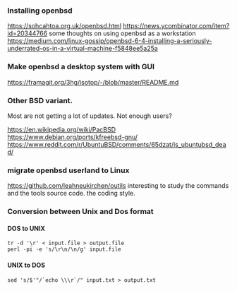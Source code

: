 ### Installing openbsd
https://sohcahtoa.org.uk/openbsd.html
https://news.ycombinator.com/item?id=20344766 some thoughts on using openbsd as a workstation
https://medium.com/linux-gossip/openbsd-6-4-installing-a-seriously-underrated-os-in-a-virtual-machine-f5848ee5a25a

### Make openbsd a desktop system with GUI
https://framagit.org/3hg/isotop/-/blob/master/README.md


### Other BSD variant.
Most are not getting a lot of updates.  Not enough users?

https://en.wikipedia.org/wiki/PacBSD
https://www.debian.org/ports/kfreebsd-gnu/
https://www.reddit.com/r/UbuntuBSD/comments/65dzat/is_ubuntubsd_dead/

### migrate openbsd userland to Linux
https://github.com/leahneukirchen/outils interesting to study the commands and the tools source code.  the coding style.


### Conversion between Unix and Dos format

#### DOS to UNIX

```
tr -d '\r' < input.file > output.file
perl -pi -e 's/\r\n/\n/g' input.file
```

#### UNIX to DOS
```
sed 's/$'"/`echo \\\r`/" input.txt > output.txt
```
